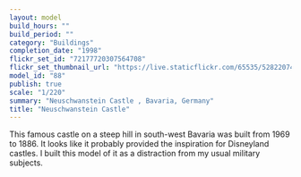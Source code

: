 ```yaml
---
layout: model
build_hours: ""
build_period: ""
category: "Buildings"
completion_date: "1998"
flickr_set_id: "72177720307564708"
flickr_set_thumbnail_url: "https://live.staticflickr.com/65535/52822074397_6befa2aa2e_m.jpg"
model_id: "88"
publish: true
scale: "1/220"
summary: "Neuschwanstein Castle , Bavaria, Germany"
title: "Neuschwanstein Castle"
---
```


This famous castle on a steep hill in south-west Bavaria was built from 1969 to 1886. It looks like it probably provided the inspiration for Disneyland castles. I built this model of it as a distraction from my usual military subjects.
